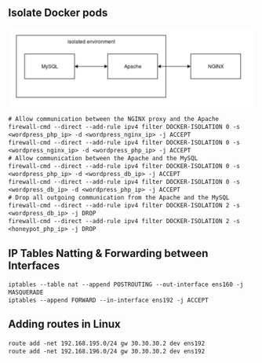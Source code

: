 ## Isolate Docker pods

![docker_network_isolation](https://github.com/ysree/awesome_notes/blob/b5821157d4662cda0a3e6aa4d8ac083c6bc12f7d/images/docker_network_isolation.png)

```
# Allow communication between the NGINX proxy and the Apache
firewall-cmd --direct --add-rule ipv4 filter DOCKER-ISOLATION 0 -s <wordpress_php_ip> -d <wordpress_nginx_ip> -j ACCEPT
firewall-cmd --direct --add-rule ipv4 filter DOCKER-ISOLATION 0 -s <wordpress_nginx_ip> -d <wordpress_php_ip> -j ACCEPT
# Allow communication between the Apache and the MySQL
firewall-cmd --direct --add-rule ipv4 filter DOCKER-ISOLATION 0 -s <wordpress_php_ip> -d <wordpress_db_ip> -j ACCEPT
firewall-cmd --direct --add-rule ipv4 filter DOCKER-ISOLATION 0 -s <wordpress_db_ip> -d <wordpress_php_ip> -j ACCEPT
# Drop all outgoing communication from the Apache and the MySQL
firewall-cmd --direct --add-rule ipv4 filter DOCKER-ISOLATION 2 -s <wordpress_db_ip> -j DROP
firewall-cmd --direct --add-rule ipv4 filter DOCKER-ISOLATION 2 -s <honeypot_php_ip> -j DROP
```

## IP Tables Natting & Forwarding between Interfaces
```
iptables --table nat --append POSTROUTING --out-interface ens160 -j MASQUERADE
iptables --append FORWARD --in-interface ens192 -j ACCEPT
```

## Adding routes in Linux 
```
route add -net 192.168.195.0/24 gw 30.30.30.2 dev ens192
route add -net 192.168.196.0/24 gw 30.30.30.2 dev ens192
```
